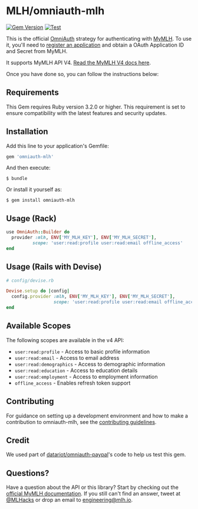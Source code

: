 # MLH/omniauth-mlh

[![Gem Version](https://badge.fury.io/rb/omniauth-mlh.svg)](https://badge.fury.io/rb/omniauth-mlh)
[![Test](https://github.com/MLH/omniauth-mlh/actions/workflows/test.yml/badge.svg)](https://github.com/MLH/omniauth-mlh/actions/workflows/test.yml)

This is the official [OmniAuth](https://github.com/omniauth/omniauth) strategy for
authenticating with [MyMLH](https://my.mlh.io). To use it, you'll need to
[register an application](https://my.mlh.io/oauth/applications) and obtain a OAuth Application ID and Secret from MyMLH.

It supports MyMLH API V4. [Read the MyMLH V4 docs here](https://my.mlh.io/docs).

Once you have done so, you can follow the instructions below:

## Requirements

This Gem requires Ruby version 3.2.0 or higher. This requirement is set to ensure compatibility
with the latest features and security updates.

## Installation

Add this line to your application's Gemfile:

```ruby
gem 'omniauth-mlh'
```

And then execute:

    $ bundle

Or install it yourself as:

    $ gem install omniauth-mlh

## Usage (Rack)

```ruby
use OmniAuth::Builder do
  provider :mlh, ENV['MY_MLH_KEY'], ENV['MY_MLH_SECRET'],
          scope: 'user:read:profile user:read:email offline_access'
end
```

## Usage (Rails with Devise)

```ruby
# config/devise.rb

Devise.setup do |config|
  config.provider :mlh, ENV['MY_MLH_KEY'], ENV['MY_MLH_SECRET'],
                  scope: 'user:read:profile user:read:email offline_access'
end
```

## Available Scopes

The following scopes are available in the v4 API:
- `user:read:profile` - Access to basic profile information
- `user:read:email` - Access to email address
- `user:read:demographics` - Access to demographic information
- `user:read:education` - Access to education details
- `user:read:employment` - Access to employment information
- `offline_access` - Enables refresh token support

## Contributing

For guidance on setting up a development environment and how to make a contribution to omniauth-mlh, see the [contributing guidelines](https://github.com/MLH/omniauth-mlh/blob/main/CONTRIBUTING.md).

## Credit

We used part of [datariot/omniauth-paypal](http://github.com/datariot/omniauth-paypal)'s code to help us test this gem.

## Questions?

Have a question about the API or this library? Start by checking out the
[official MyMLH documentation](https://my.mlh.io/docs). If you still can't
find an answer, tweet at [@MLHacks](http://twitter.com/mlhacks) or drop an
email to [engineering@mlh.io](mailto:engineering@mlh.io).
